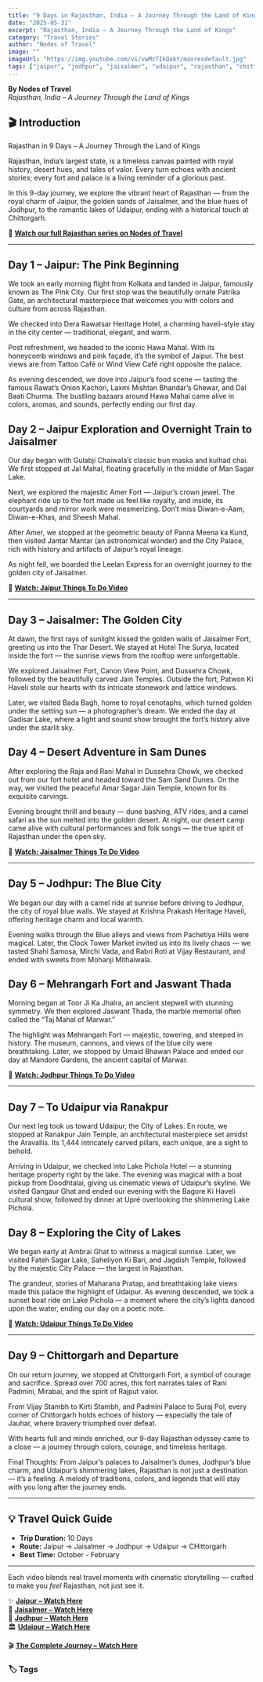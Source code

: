 ```yaml
---
title: "9 Days in Rajasthan, India – A Journey Through the Land of Kings"
date: "2025-05-31"
excerpt: "Rajasthan, India – A Journey Through the Land of Kings"
category: "Travel Stories"
author: "Nodes of Travel"
image: ""
imageUrl: "https://img.youtube.com/vi/vwMzTIkQakY/maxresdefault.jpg"
tags: ["jaipur", "jodhpur", "jaisalmer", "udaipur", "rajasthan", "chittorgarh", "travel-vlog", "cinematic"]
---
```


**By Nodes of Travel**  
*Rajasthan, India – A Journey Through the Land of Kings*

## 🎬 Introduction

Rajasthan in 9 Days – A Journey Through the Land of Kings

Rajasthan, India’s largest state, is a timeless canvas painted with royal history, desert hues, and tales of valor. Every turn echoes with ancient stories; every fort and palace is a living reminder of a glorious past.

In this 9-day journey, we explore the vibrant heart of Rajasthan — from the royal charm of Jaipur, the golden sands of Jaisalmer, and the blue hues of Jodhpur, to the romantic lakes of Udaipur, ending with a historical touch at Chittorgarh.


🎥 **[Watch our full Rajasthan series on Nodes of Travel](/videos#rajasthan-india-series)**

---

## Day 1 – Jaipur: The Pink Beginning

We took an early morning flight from Kolkata and landed in Jaipur, famously known as The Pink City.
Our first stop was the beautifully ornate Patrika Gate, an architectural masterpiece that welcomes you with colors and culture from across Rajasthan.

We checked into Dera Rawatsar Heritage Hotel, a charming haveli-style stay in the city center — traditional, elegant, and warm.

Post refreshment, we headed to the iconic Hawa Mahal. With its honeycomb windows and pink façade, it’s the symbol of Jaipur. The best views are from Tattoo Café or Wind View Café right opposite the palace.

As evening descended, we dove into Jaipur’s food scene — tasting the famous Rawat’s Onion Kachori, Laxmi Mishtan Bhandar’s Ghewar, and Dal Baati Churma. The bustling bazaars around Hawa Mahal came alive in colors, aromas, and sounds, perfectly ending our first day.

## Day 2 – Jaipur Exploration and Overnight Train to Jaisalmer

Our day began with Gulabji Chaiwala’s classic bun maska and kulhad chai.
We first stopped at Jal Mahal, floating gracefully in the middle of Man Sagar Lake.

Next, we explored the majestic Amer Fort — Jaipur’s crown jewel. The elephant ride up to the fort made us feel like royalty, and inside, its courtyards and mirror work were mesmerizing. Don’t miss Diwan-e-Aam, Diwan-e-Khas, and Sheesh Mahal.

After Amer, we stopped at the geometric beauty of Panna Meena ka Kund, then visited Jantar Mantar (an astronomical wonder) and the City Palace, rich with history and artifacts of Jaipur’s royal lineage.

As night fell, we boarded the Leelan Express for an overnight journey to the golden city of Jaisalmer.


🎥 **[Watch: Jaipur Things To Do Video](/videos#MSHf_zr2JxE)**

---

## Day 3 – Jaisalmer: The Golden City

At dawn, the first rays of sunlight kissed the golden walls of Jaisalmer Fort, greeting us into the Thar Desert.
We stayed at Hotel The Surya, located inside the fort — the sunrise views from the rooftop were unforgettable.

We explored Jaisalmer Fort, Canon View Point, and Dussehra Chowk, followed by the beautifully carved Jain Temples.
Outside the fort, Patwon Ki Haveli stole our hearts with its intricate stonework and lattice windows.

Later, we visited Bada Bagh, home to royal cenotaphs, which turned golden under the setting sun — a photographer’s dream.
We ended the day at Gadisar Lake, where a light and sound show brought the fort’s history alive under the starlit sky.

## Day 4 – Desert Adventure in Sam Dunes

After exploring the Raja and Rani Mahal in Dussehra Chowk, we checked out from our fort hotel and headed toward the Sam Sand Dunes.
On the way, we visited the peaceful Amar Sagar Jain Temple, known for its exquisite carvings.

Evening brought thrill and beauty — dune bashing, ATV rides, and a camel safari as the sun melted into the golden desert.
At night, our desert camp came alive with cultural performances and folk songs — the true spirit of Rajasthan under the open sky.



🎥 **[Watch: Jaisalmer Things To Do Video](/videos#zmFgblKuYTk)**

---

## Day 5 – Jodhpur: The Blue City

We began our day with a camel ride at sunrise before driving to Jodhpur, the city of royal blue walls.
We stayed at Krishna Prakash Heritage Haveli, offering heritage charm and local warmth.

Evening walks through the Blue alleys and views from Pachetiya Hills were magical.
Later, the Clock Tower Market invited us into its lively chaos — we tasted Shahi Samosa, Mirchi Vada, and Rabri Roti at Vijay Restaurant, and ended with sweets from Mohanji Mithaiwala.

## Day 6 – Mehrangarh Fort and Jaswant Thada

Morning began at Toor Ji Ka Jhalra, an ancient stepwell with stunning symmetry.
We then explored Jaswant Thada, the marble memorial often called the “Taj Mahal of Marwar.”

The highlight was Mehrangarh Fort — majestic, towering, and steeped in history. The museum, cannons, and views of the blue city were breathtaking.
Later, we stopped by Umaid Bhawan Palace and ended our day at Mandore Gardens, the ancient capital of Marwar.


🎥 **[Watch: Jodhpur Things To Do Video](/videos#67rZQ3qmL2k)**

---

## Day 7 – To Udaipur via Ranakpur

Our next leg took us toward Udaipur, the City of Lakes. En route, we stopped at Ranakpur Jain Temple, an architectural masterpiece set amidst the Aravallis. Its 1,444 intricately carved pillars, each unique, are a sight to behold.

Arriving in Udaipur, we checked into Lake Pichola Hotel — a stunning heritage property right by the lake.
The evening was magical with a boat pickup from Doodhtalai, giving us cinematic views of Udaipur’s skyline.
We visited Gangaur Ghat and ended our evening with the Bagore Ki Haveli cultural show, followed by dinner at Upré overlooking the shimmering Lake Pichola.

## Day 8 – Exploring the City of Lakes

We began early at Ambrai Ghat to witness a magical sunrise.
Later, we visited Fateh Sagar Lake, Saheliyon Ki Bari, and Jagdish Temple, followed by the majestic City Palace — the largest in Rajasthan.

The grandeur, stories of Maharana Pratap, and breathtaking lake views made this palace the highlight of Udaipur.
As evening descended, we took a sunset boat ride on Lake Pichola — a moment where the city’s lights danced upon the water, ending our day on a poetic note.


🎥 **[Watch: Udaipur Things To Do Video](/videos#Q2weWRU_Z7M)**

---

## Day 9 – Chittorgarh and Departure

On our return journey, we stopped at Chittorgarh Fort, a symbol of courage and sacrifice.
Spread over 700 acres, this fort narrates tales of Rani Padmini, Mirabai, and the spirit of Rajput valor.

From Vijay Stambh to Kirti Stambh, and Padmini Palace to Suraj Pol, every corner of Chittorgarh holds echoes of history — especially the tale of Jauhar, where bravery triumphed over defeat.

With hearts full and minds enriched, our 9-day Rajasthan odyssey came to a close — a journey through colors, courage, and timeless heritage.

Final Thoughts:
From Jaipur’s palaces to Jaisalmer’s dunes, Jodhpur’s blue charm, and Udaipur’s shimmering lakes, Rajasthan is not just a destination — it’s a feeling.
A melody of traditions, colors, and legends that will stay with you long after the journey ends.

---

## 💡 Travel Quick Guide

- **Trip Duration:** 10 Days
- **Route:** Jaipur → Jaisalmer → Jodhpur → Udaipur → CHittorgarh
- **Best Time:** October - February

---

Each video blends real travel moments with cinematic storytelling — crafted to make you *feel* Rajasthan, not just see it.


✨ **[Jaipur – Watch Here](/videos#MSHf_zr2JxE)**  
🎨 **[Jaisalmer – Watch Here](/videos#zmFgblKuYTk)**  
🌊 **[Jodhpur – Watch Here](/videos#67rZQ3qmL2k)**  
🏛 **[Udaipur – Watch Here](/videos#Q2weWRU_Z7M)**

🎬 **[The Complete Journey – Watch Here](/videos#vwMzTIkQakY)**



### 🏷️ Tags


